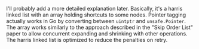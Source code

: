 I'll probably add a more detailed explanation later.
Basically, it's a harris linked list with an array holding shortcuts to some nodes. Pointer tagging actually works in Go by converting between `uintptr` and `unsafe.Pointer`. The array works similarly to the approach described in the "Skip Order List" paper to allow concurrent expanding and shrinking with other operations. The harris linked list is optimized to reduce the penalties on retry.